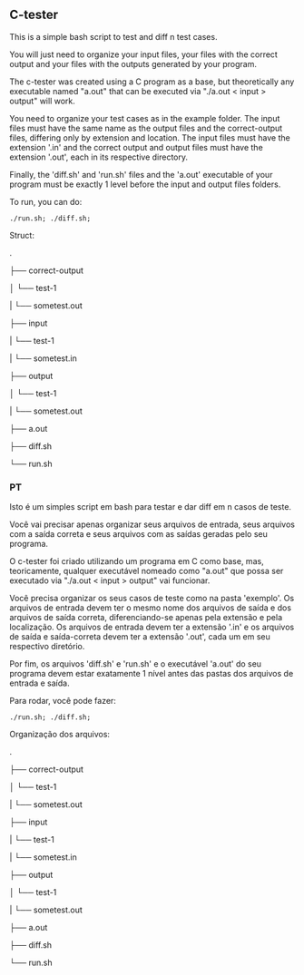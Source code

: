 ## C-tester

This is a simple bash script to test and diff n test cases.

You will just need to organize your input files, your files with the correct output and your files with the outputs generated by your program.

The c-tester was created using a C program as a base, but theoretically any executable named "a.out" that can be executed via "./a.out < input > output" will work.

You need to organize your test cases as in the example folder. The input files must have the same name as the output files and the correct-output files, differing only by extension and location. The input files must have the extension '.in' and the correct output and output files must have the extension '.out', each in its respective directory.

Finally, the 'diff.sh' and 'run.sh' files and the 'a.out' executable of your program must be exactly 1 level before the input and output files folders.

To run, you can do:

```
./run.sh; ./diff.sh;
```

Struct:

.

├── correct-output

│   └── test-1

|       └── sometest.out

├── input

|   └── test-1

|       └── sometest.in

├── output

│   └── test-1

|       └── sometest.out

├── a.out

├── diff.sh

└── run.sh

### PT

Isto é um simples script em bash para testar e dar diff em n casos de teste.

Você vai precisar apenas organizar seus arquivos de entrada, seus arquivos com a saída correta e seus arquivos com as saídas geradas pelo seu programa.

O c-tester foi criado utilizando um programa em C como base, mas, teoricamente, qualquer executável nomeado como "a.out" que possa ser executado via "./a.out < input > output" vai funcionar.

Você precisa organizar os seus casos de teste como na pasta 'exemplo'. Os arquivos de entrada devem ter o mesmo nome dos arquivos de saída e dos arquivos de saída correta, diferenciando-se apenas pela extensão e pela localização. Os arquivos de entrada devem ter a extensão '.in' e os arquivos de saída e saída-correta devem ter a extensão '.out', cada um em seu respectivo diretório.

Por fim, os arquivos 'diff.sh' e 'run.sh' e o executável 'a.out' do seu programa devem estar exatamente 1 nível antes das pastas dos arquivos de entrada e saída.

Para rodar, você pode fazer:
```
./run.sh; ./diff.sh;
```
Organização dos arquivos:

.

├── correct-output

│   └── test-1

|       └── sometest.out

├── input

|   └── test-1

|       └── sometest.in

├── output

│   └── test-1

|       └── sometest.out

├── a.out

├── diff.sh

└── run.sh
